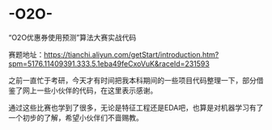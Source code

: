 # -O2O-
“O2O优惠券使用预测”算法大赛实战代码

赛题地址：https://tianchi.aliyun.com/getStart/introduction.htm?spm=5176.11409391.333.5.1eba49feCxoVuK&raceId=231593

之前一直忙于考研，今天才有时间把我本科期间的一些项目代码整理一下，部分借鉴了网上一些小伙伴的代码，在这里表示感谢。

通过这些比赛也学到了很多，无论是特征工程还是EDA吧，也算是对机器学习有了一个初步的了解，希望小伙伴们不啬赐教。

